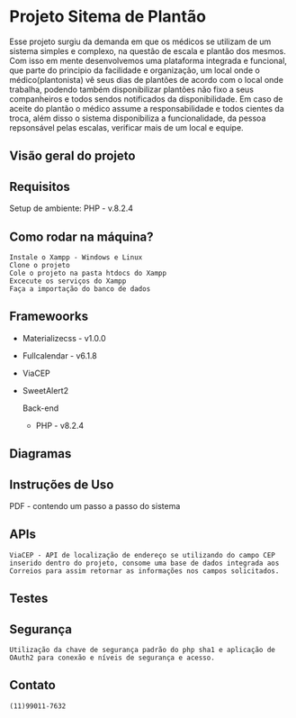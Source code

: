 # Projeto Sitema de Plantão

Esse projeto surgiu da demanda em que os médicos se utilizam de um sistema simples e 
complexo, na questão de escala e plantão dos mesmos.
Com isso em mente desenvolvemos uma plataforma integrada e funcional, que parte do principio da facilidade e organização, um local onde o médico(plantonista)
vê seus dias de plantões de acordo com o local onde trabalha, podendo também disponibilizar plantões não fixo a seus companheiros e todos sendos notificados da disponibilidade.
Em caso de aceite do plantão o médico assume a responsabilidade e todos cientes da troca, além disso o sistema disponibiliza a funcionalidade, da pessoa repsonsável pelas escalas, verificar mais de um local e equipe.

## Visão geral do projeto

## Requisitos
Setup de ambiente:
    PHP - v.8.2.4

## Como rodar na máquina?
    Instale o Xampp - Windows e Linux
    Clone o projeto
    Cole o projeto na pasta htdocs do Xampp
    Excecute os serviços do Xampp
    Faça a importação do banco de dados

## Framewoorks
- Materializecss - v1.0.0
- Fullcalendar - v6.1.8
- ViaCEP
- SweetAlert2

    Back-end
    - PHP - v8.2.4

## Diagramas



## Instruções de Uso
PDF - contendo um passo a passo do sistema

## APIs
    ViaCEP - API de localização de endereço se utilizando do campo CEP inserido dentro do projeto, consome uma base de dados integrada aos Correios para assim retornar as informações nos campos solicitados.

## Testes

## Segurança
    Utilização da chave de segurança padrão do php sha1 e aplicação de OAuth2 para conexão e níveis de segurança e acesso.

## Contato
    (11)99011-7632
